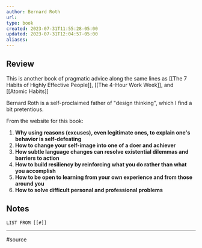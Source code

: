 ```yaml
---
author: Bernard Roth
url: 
type: book
created: 2023-07-31T11:55:28-05:00
updated: 2023-07-31T12:04:57-05:00
aliases:
---
```

## Review
This is another book of pragmatic advice along the same lines as [[The 7 Habits of Highly Effective People]], [[The 4-Hour Work Week]], and [[Atomic Habits]]

Bernard Roth is a self-proclaimed father of "design thinking", which I find a bit pretentious.

From the website for this book:

1. **Why using reasons (excuses), even legitimate ones, to explain one's behavior is self-defeating**
2. **How to change your self-image into one of a doer and achiever**
3. **How subtle language changes can resolve existential dilemmas and barriers to action**
4. **How to build resiliency by reinforcing what you do rather than what you accomplish**
5. **How to be open to learning from your own experience and from those around you**
6. **How to solve difficult personal and professional problems**
## Notes
```dataview
LIST FROM [[#]]
```

---
#source 